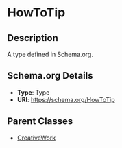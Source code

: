 # HowToTip

## Description
A type defined in Schema.org.

## Schema.org Details
- **Type**: Type
- **URI**: https://schema.org/HowToTip

## Parent Classes
- [CreativeWork](../CreativeWork.md)


